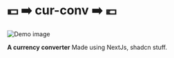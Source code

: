 # 💵  ➡️ cur-conv ➡️ 💶

![Demo image](https://i.imgur.com/vuJxCal.png)

**A currency converter**
Made using NextJs, shadcn stuff.  

